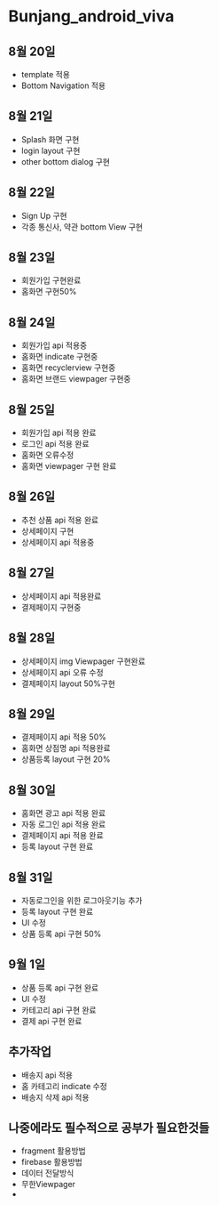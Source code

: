 # Bunjang_android_viva
## 8월 20일
- template 적용
- Bottom Navigation 적용

## 8월 21일
- Splash 화면 구현
- login layout 구현
- other bottom dialog 구현

## 8월 22일
- Sign Up 구현
- 각종 통신사, 약관 bottom View 구현

## 8월 23일
- 회원가입 구현완료
- 홈화면 구현50%

## 8월 24일
- 회원가입 api 적용중
- 홈화면 indicate 구현중
- 홈화면 recyclerview 구현중
- 홈화면 브랜드 viewpager 구현중

## 8월 25일
- 회원가입 api 적용 완료
- 로그인 api 적용 완료
- 홈화면 오류수정
- 홈화면 viewpager 구현 완료

## 8월 26일
- 추천 상품 api 적용 완료
- 상세페이지 구현
- 상세페이지 api 적용중

## 8월 27일
- 상세페이지 api 적용완료
- 결제페이지 구현중

## 8월 28일
- 상세페이지 img Viewpager 구현완료
- 상세페이지 api 오류 수정
- 결제페이지 layout 50%구현

## 8월 29일
- 결제페이지 api 적용 50%
- 홈화면 상점명 api 적용완료
- 상품등록 layout 구현 20%

## 8월 30일
- 홈화면 광고 api 적용 완료
- 자동 로그인 api 적용 완료
- 결제페이지 api 적용 완료
- 등록 layout 구현 완료

## 8월 31일
- 자동로그인을 위한 로그아웃기능 추가
- 등록 layout 구현 완료
- UI 수정
- 상품 등록 api 구현 50%

## 9월 1일
- 상품 등록 api 구현 완료
- UI 수정
- 카테고리 api 구현 완료
- 결제 api 구현 완료

## 추가작업
- 배송지 api 적용
- 홈 카테고리 indicate 수정
- 배송지 삭제 api 적용

## 나중에라도 필수적으로 공부가 필요한것들
- fragment 활용방법
- firebase 활용방법
- 데이터 전달방식
- 무한Viewpager
- 